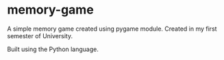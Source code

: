 # memory-game
A simple memory game created using pygame module.
Created in my first semester of University.

Built using the Python language.
